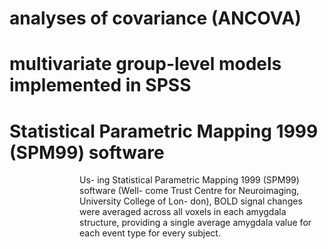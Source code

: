#  analyses of covariance (ANCOVA)
# multivariate group-level models implemented in SPSS

#  Statistical Parametric Mapping 1999 (SPM99) software
<div style="margin-left: 8em">
 Us- ing Statistical Parametric Mapping 1999 (SPM99) software (Well- come Trust Centre for Neuroimaging, University College of Lon- don), BOLD signal changes were averaged across all voxels in each amygdala structure, providing a single average amygdala value for each event type for every subject.
</div>

